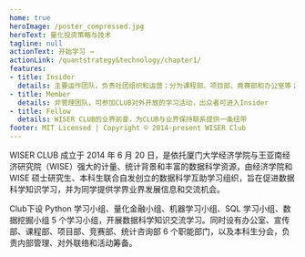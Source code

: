 ```yaml
---
home: true
heroImage: /poster_compressed.jpg
heroText: 量化投资策略与技术
tagline: null
actionText: 开始学习 →
actionLink: /quantstrategy&technology/chapter1/
features:
- title: Insider
  details: 主要运作团队，负责社团组织和运营；分为课程部、项目部、竟赛部和办公室等；团队精神：Passion Curious Analytical
- title: Member
  details: 非管理团队，可参加CLUB对外开放的学习活动，出众者可进入Insider
- title: Fellow
  details: WISER CLUB的业界前辈，为CLUB与业界保持联系提供一条纽带
footer: MIT Licensed | Copyright © 2014-present WISER Club
---
```


WISER CLUB 成立于 2014 年 6 月 20 日，是依托厦门大学经济学院与王亚南经济研究院（WISE）强大的计量、统计背景和丰富的数据科学资源，由经济学院和WISE 硕士研究生、本科生联合自发创立的数据科学互助学习组织，旨在促进数据科学知识学习，并为同学提供学界业界发展信息和交流机会。

Club下设 Python 学习小组、量化金融小组、机器学习小组、SQL 学习小组、数据挖掘小组 5 个学习小组，开展数据科学知识交流学习。同时设有办公室、宣传部、课程部、项目部、竞赛部、统计咨询部 6 个职能部门，以及本科生分会，负责内部管理、对外联络和活动筹备。